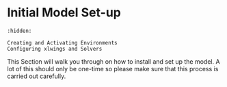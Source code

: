# Initial Model Set-up

```{toctree}
:hidden:

Creating and Activating Environments
Configuring xlwings and Solvers
```

This Section will walk you through on how to install and set up the model.
A lot of this should only be one-time so please make sure that this process is carried out carefully.
